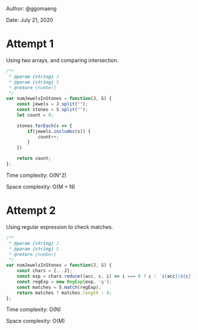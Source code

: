 Author: @ggomaeng

Date: July 21, 2020

# Attempt 1

Using two arrays, and comparing intersection.

```js
/**
 * @param {string} J
 * @param {string} S
 * @return {number}
 */
var numJewelsInStones = function(J, S) {
    const jewels = J.split("");
    const stones = S.split("");
    let count = 0;

    stones.forEach(s => {
        if(jewels.includes(s)) {
            count++;
        }
    })

    return count;
};
```

Time complexity: O(N^2)

Space complexity: O(M + N)


# Attempt 2

Using regular expression to check matches.

```js
/**
 * @param {string} J
 * @param {string} S
 * @return {number}
 */
var numJewelsInStones = function(J, S) {
    const chars = [...J];
    const exp = chars.reduce((acc, c, i) => i === 0 ? c : `${acc}|${c}`);
    const regExp = new RegExp(exp, 'g');
    const matches = S.match(regExp);
    return matches ? matches.length : 0;
};
```

Time complexity: O(N)

Space complexity: O(M)
